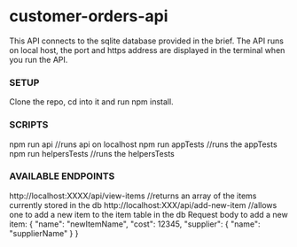 # customer-orders-api
This API connects to the sqlite database provided in the brief.
The API runs on local host, the port and https address are displayed in the terminal when you run the API.

### SETUP
Clone the repo, cd into it and run npm install. 

### SCRIPTS
npm run api //runs api on localhost
npm run appTests //runs the appTests
npm run helpersTests //runs the helpersTests

### AVAILABLE ENDPOINTS
http://localhost:XXXX/api/view-items //returns an array of the items currently stored in the db
http://localhost:XXX/api/add-new-item //allows one to add a new item to the item table in the db
Request body to add a new item:
{
            "name": "newItemName",
            "cost": 12345,
            "supplier": {
                "name": "supplierName"
            }
}
